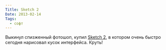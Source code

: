```yaml
---
Title: Sketch 2
Date: 2013-02-14
Tags:
  - софт
---
```


Выкинул спизженный фотошоп, купил [Sketch 2](http://www.bohemiancoding.com/sketch/), в котором очень быстро сегодня нарисовал кусок интерфейса. Круть!